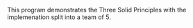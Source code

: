 This program demonstrates the Three Solid Principles with the implemenation split into a team of 5.
